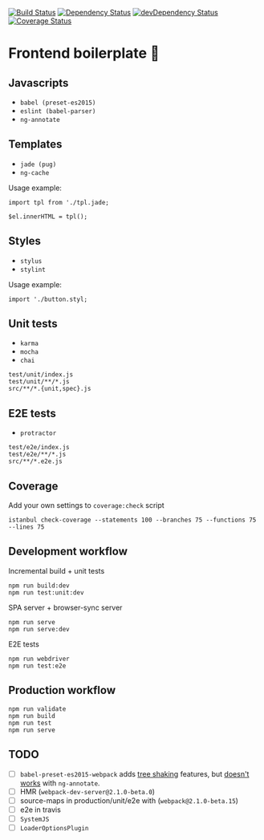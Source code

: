 [![Build Status](https://travis-ci.org/iboozyvoozy/oO.svg)](https://travis-ci.org/iboozyvoozy/oO) [![Dependency Status](https://david-dm.org/iboozyvoozy/oO.svg)](https://david-dm.org/iboozyvoozy/oO) [![devDependency Status](https://david-dm.org/iboozyvoozy/oO/dev-status.svg)](https://david-dm.org/iboozyvoozy/oO#info=devDependencies) [![Coverage Status](https://coveralls.io/repos/github/iboozyvoozy/oO/badge.svg?branch=master)](https://coveralls.io/github/iboozyvoozy/oO?branch=master)


# Frontend boilerplate 💩
 
## Javascripts

- `babel (preset-es2015)`
- `eslint (babel-parser)`
- `ng-annotate`

## Templates

- `jade (pug)`
- `ng-cache`

Usage example:

```
import tpl from './tpl.jade;

$el.innerHTML = tpl();
```

## Styles

- `stylus`
- `stylint`

Usage example:

```
import './button.styl;
```

## Unit tests

- `karma`
- `mocha`
- `chai`

```
test/unit/index.js
test/unit/**/*.js
src/**/*.{unit,spec}.js
```

## E2E tests

- `protractor`

```
test/e2e/index.js
test/e2e/**/*.js
src/**/*.e2e.js
```

## Coverage

Add your own settings to `coverage:check` script

```
istanbul check-coverage --statements 100 --branches 75 --functions 75 --lines 75
```

## Development workflow

Incremental build + unit tests

```
npm run build:dev
npm run test:unit:dev
```

SPA server + browser-sync server

```
npm run serve
npm run serve:dev
```

E2E tests

``` 
npm run webdriver
npm run test:e2e
```

## Production workflow

```
npm run validate
npm run build 
npm run test
npm run serve
```

## TODO

- [ ] `babel-preset-es2015-webpack` adds [tree shaking](http://www.2ality.com/2015/12/webpack-tree-shaking.html) features, but [doesn't works](https://github.com/olov/ng-annotate/issues/245) with `ng-annotate`.
- [ ] HMR (`webpack-dev-server@2.1.0-beta.0`)
- [ ] source-maps in production/unit/e2e with (`webpack@2.1.0-beta.15`)
- [ ] e2e in travis
- [ ] `SystemJS`
- [ ] `LoaderOptionsPlugin`
